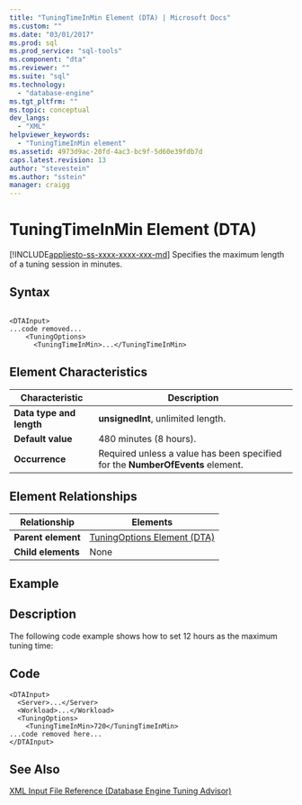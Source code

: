 ```yaml
---
title: "TuningTimeInMin Element (DTA) | Microsoft Docs"
ms.custom: ""
ms.date: "03/01/2017"
ms.prod: sql
ms.prod_service: "sql-tools"
ms.component: "dta"
ms.reviewer: ""
ms.suite: "sql"
ms.technology: 
  - "database-engine"
ms.tgt_pltfrm: ""
ms.topic: conceptual
dev_langs: 
  - "XML"
helpviewer_keywords: 
  - "TuningTimeInMin element"
ms.assetid: 4973d9ac-20fd-4ac3-bc9f-5d60e39fdb7d
caps.latest.revision: 13
author: "stevestein"
ms.author: "sstein"
manager: craigg
---
```

# TuningTimeInMin Element (DTA)
[!INCLUDE[appliesto-ss-xxxx-xxxx-xxx-md](../../includes/appliesto-ss-xxxx-xxxx-xxx-md.md)]
  Specifies the maximum length of a tuning session in minutes.  
  
## Syntax  
  
```  
  
<DTAInput>  
...code removed...  
    <TuningOptions>  
      <TuningTimeInMin>...</TuningTimeInMin>  
```  
  
## Element Characteristics  
  
|Characteristic|Description|  
|--------------------|-----------------|  
|**Data type and length**|**unsignedInt**, unlimited length.|  
|**Default value**|480 minutes (8 hours).|  
|**Occurrence**|Required unless a value has been specified for the **NumberOfEvents** element.|  
  
## Element Relationships  
  
|Relationship|Elements|  
|------------------|--------------|  
|**Parent element**|[TuningOptions Element &#40;DTA&#41;](../../tools/dta/tuningoptions-element-dta.md)|  
|**Child elements**|None|  
  
## Example  
  
## Description  
 The following code example shows how to set 12 hours as the maximum tuning time:  
  
## Code  
  
```  
<DTAInput>  
  <Server>...</Server>  
  <Workload>...</Workload>  
  <TuningOptions>  
    <TuningTimeInMin>720</TuningTimeInMin>  
...code removed here...  
</DTAInput>  
```  
  
## See Also  
 [XML Input File Reference &#40;Database Engine Tuning Advisor&#41;](../../tools/dta/xml-input-file-reference-database-engine-tuning-advisor.md)  
  
  
